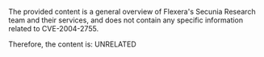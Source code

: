 The provided content is a general overview of Flexera's Secunia Research team and their services, and does not contain any specific information related to CVE-2004-2755.

Therefore, the content is: UNRELATED